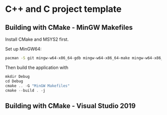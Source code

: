 # C++ and C project template

## Building with CMake - MinGW Makefiles

Install CMake and MSYS2 first. 

Set up MinGW64:

```sh
pacman -S git mingw-w64-x86_64-gdb mingw-w64-x86_64-make mingw-w64-x86_64-cmake mingw-w64-x86_64-gcc
```

Then build the application with

```cpp
mkdir Debug
cd Debug
cmake .. -G "MinGW Makefiles"
cmake --build . -j
```

## Building with CMake - Visual Studio 2019





